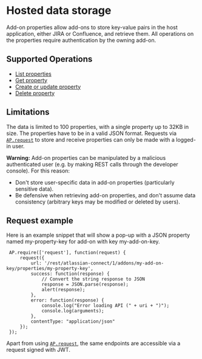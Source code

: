 # Hosted data storage

Add-on properties allow add-ons to store key-value pairs in the host application, either JIRA or Confluence, and retrieve them.
All operations on the properties require authentication by the owning add-on.

## Supported Operations

* [List properties](../rest-apis/index.html#get-addons-addonkey-properties)
* [Get property](../rest-apis/index.html#get-addons-addonkey-properties-propertykey)
* [Create or update property](../rest-apis/index.html#put-addons-addonkey-properties-propertykey)
* [Delete property](../rest-apis/index.html#delete-addons-addonkey-properties-propertykey)

## Limitations

The data is limited to 100 properties, with a single property up to 32KB in size.
The properties have to be in a valid JSON format.
Requests via [`AP.request`](../javascript/module-request.html) to store and receive properties can only be made with a logged-in user.

**Warning:** Add-on properties can be manipulated by a malicious authenticated user (e.g. by making REST calls through the developer console). For this reason:

 * Don't store user-specific data in add-on properties (particularly sensitive data).
 * Be defensive when retrieving add-on properties, and don't assume data consistency (arbitrary keys may be modified or deleted by users).

## Request example

Here is an example snippet that will show a pop-up with a JSON property named my-property-key for add-on with key my-add-on-key.

     AP.require(['request'], function(request) {
         request({
             url: '/rest/atlassian-connect/1/addons/my-add-on-key/properties/my-property-key',
             success: function(response) {
                 // Convert the string response to JSON
                 response = JSON.parse(response);
                 alert(response);
             },
             error: function(response) {
                 console.log("Error loading API (" + uri + ")");
                 console.log(arguments);
             },
             contentType: "application/json"
         });
     });

Apart from using [`AP.request`](../javascript/module-request.html), the same endpoints are accessible via a request signed with JWT.
